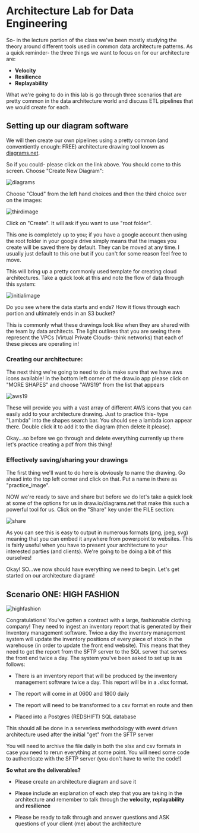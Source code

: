 # Architecture Lab for Data Engineering

So- in the lecture portion of the class we've been mostly studying the theory around different tools used in common data architecture patterns. As a quick reminder- the three things we want to focus on for our architecture are: 

* **Velocity**
* **Resilience**
* **Replayability**

What we're going to do in this lab is go through three scenarios that are pretty common in the data architecture world and discuss ETL pipelines that we would create for each.


## Setting up our diagram software

We will then create our own pipelines using a pretty common (and conventiently enough: FREE) architecture drawing tool known as [diagrams.net](https://www.diagrams.net/).

So if you could- please click on the link above. You should come to this screen. Choose "Create New Diagram":

![diagrams](./images/homepage.png)

Choose "Cloud" from the left hand choices and then the third choice over on the images:

![thirdimage](./images/thirdimage.png)

Click on "Create". 
It will ask if you want to use "root folder". 

This one is completely up to you; if you have a google account then using the root folder in your google drive simply means that the images you create will be saved there by default. 
They can be moved at any time. I usually just default to this one but if you can't for some reason feel free to move.

This will bring up a pretty commonly used template for creating cloud architectures. Take a quick look at this and note the flow of data through this system:

![initialimage](./images/initialimage.png)

Do you see where the data starts and ends? How it flows through each portion and ultimately ends in an S3 bucket? 

This is commonly what these drawings look like when they are shared with the team by data architects. 
The light outlines that you are seeing there represent the VPCs (Virtual Private Clouds- think networks) that each of these pieces are operating in! 


### Creating our architecture:

The next thing we're going to need to do is make sure that we have aws icons available! In the bottom left corner of the draw.io app please click on "MORE SHAPES" and choose "AWS19" from the list that appears

![aws19](./images/aws19.png)

These will provide you with a vast array of different AWS icons that you can easily add to your architecture drawing. Just to practice this- type "Lambda" into the shapes search bar. You should see a lambda icon appear there. Double click it to add it to the diagram (then delete it please).

Okay...so before we go through and delete everything currently up there let's practice creating a pdf from this thing!

### Effectively saving/sharing your drawings

The first thing we'll want to do here is obviously to name the drawing. Go ahead into the top left corner and click on that. 
Put a name in there as "practice_image". 

NOW we're ready to save and share but before we do let's take a quick look at some of the options for us in draw.io/diagrams.net that make this such a powerful tool for us. Click on the "Share" key under the FILE section:

![share](./images/share.png)

As you can see this is easy to output in numerous formats (png, jpeg, svg) meaning that you can embed it anywhere from powerpoint to websites. This is fairly useful when you have to present your architecture to your interested parties (and clients). We're going to be doing a bit of this ourselves! 

Okay! SO...we now should have everything we need to begin. Let's get started on our architecture diagram!


## Scenario ONE: HIGH FASHION

![highfashion](./images/highfashion.jpg)

Congratulations! You've gotten a contract with a large, fashionable clothing company! They need to ingest an inventory report that is generated by their Inventory management software. Twice a day the inventory management system will update the inventory positions of every piece of stock in the warehouse (in order to update the front end website). This means that they need to get the report from the SFTP server to the SQL server that serves the front end twice a day.
The system you've been asked to set up is as follows:

* There is an inventory report that will be produced by the inventory management software twice a day. This report will be in a .xlsx format. 

* The report will come in at 0600 and 1800 daily

* The report will need to be transformed to a csv format en route and then

* Placed into a Postgres (REDSHIFT) SQL database

This should all be done in a serverless methodology with event driven architecture used after the initial "get" from the SFTP server

You will need to archive the file daily in both the xlsx and csv formats in case you need to rerun everything at some point. 
You will need some code to authenticate with the SFTP server (you don't have to write the code!)

**So what are the deliverables?**

* Please create an architecture diagram and save it

* Please include an explanation of each step that you are taking in the architecture and remember to talk through the **velocity**, **replayability** and **resilience**

* Please be ready to talk through and answer questions and ASK questions of your client (me) about the architecture




